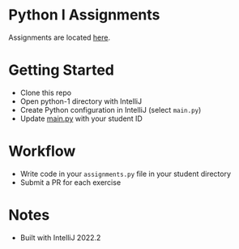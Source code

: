 # Python I Assignments
Assignments are located [here](Assignments.md).

# Getting Started
- Clone this repo
- Open python-1 directory with IntelliJ
- Create Python configuration in IntelliJ (select `main.py`)
- Update [main.py](main.py) with your student ID

# Workflow
- Write code in your `assignments.py` file in your student directory
- Submit a PR for each exercise

# Notes
- Built with IntelliJ 2022.2
